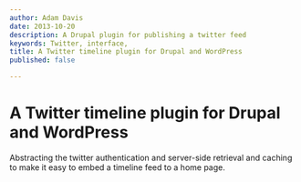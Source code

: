 ```yaml
---
author: Adam Davis
date: 2013-10-20
description: A Drupal plugin for publishing a twitter feed
keywords: Twitter, interface, 
title: A Twitter timeline plugin for Drupal and WordPress
published: false

---
```


A Twitter timeline plugin for Drupal and WordPress
==================================================

Abstracting the twitter authentication and server-side retrieval and caching to make it easy to embed a timeline feed to a home page. 

